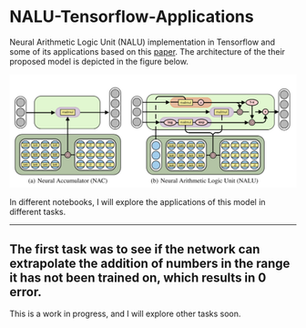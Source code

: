 # NALU-Tensorflow-Applications
Neural Arithmetic Logic Unit (NALU) implementation in Tensorflow and some of its applications based on this
[paper](https://arxiv.org/pdf/1808.00508.pdf). The architecture of the their proposed model is depicted in the figure below.

![](https://github.com/reza-sohrabi-ucr/NALU-Tensorflow-Applications/blob/master/images/arch.PNG)

In different notebooks, I will explore the applications of this model in different tasks.

-----------------------------------------------------------------
The first task was to see if the network can extrapolate the addition of numbers in the range it has not been trained on, which results in 0 error.
-----------------------------------------------------------------
This is a work in progress, and I will explore other tasks soon.

